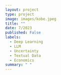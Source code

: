 ```yaml
---
layout: project
type: project
image: images/kobe.jpeg
title: ""
date: 7/2023
published: False
labels:
  - Deep Learning
  - LLM
  - Uncertainty
  - Textual Data
  - Economics
summary: " "
---
```


<!-- <img class="img-fluid" src="/images/Stacked_Hist_Bill_Diff_All_CT_Min.png" alt="" /> -->


<!-- <a href="https://speakerdeck.com/kambergjohnson/twobirds"><img class="img-fluid" style="border:3px solid black" src="/images/Stacked_Hist_Bill_Diff_All_CT_Min.png"></a> -->
